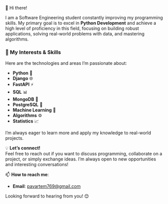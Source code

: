 👋 Hi there!

I am a Software Engineering student constantly improving my programming skills. My primary goal is to excel in **Python Development** and achieve a high level of proficiency in this field, focusing on building robust applications, solving real-world problems with data, and mastering algorithms.

### 🌟 My Interests & Skills  
Here are the technologies and areas I’m passionate about:

- **Python** 🐍  
- **Django** 🌐  
- **FastAPI** ⚡  
- **SQL** 📊  
- **MongoDB** 🍃  
- **PostgreSQL** 🐘  
- **Machine Learning** 🤖  
- **Algorithms** ⚙️  
- **Statistics** 📈  

I’m always eager to learn more and apply my knowledge to real-world projects.  

💡 **Let’s connect!**  
Feel free to reach out if you want to discuss programming, collaborate on a project, or simply exchange ideas. I’m always open to new opportunities and interesting conversations!

📫 **How to reach me**:  
- **Email**: [pavartem769@gmail.com](mailto:pavartem769@gmail.com)  

Looking forward to hearing from you! 😊
